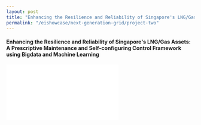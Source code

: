 ```yaml
---
layout: post
title: "Enhancing the Resilience and Reliability of Singapore's LNG/Gas Assets: A Prescriptive Maintenance and Self-configuring Control Framework using Bigdata and Machine Learning"
permalink: "/eishowcase/next-generation-grid/project-two"
---
```

#### Enhancing the Resilience and Reliability of Singapore's LNG/Gas Assets: A Prescriptive Maintenance and Self-configuring Control Framework using Bigdata and Machine Learning

<div class="showcase-embed-container">
	<embed type="application/pdf" src="/files/showcase/next_generation_grid_07.pdf#view=FitH">
</div>
